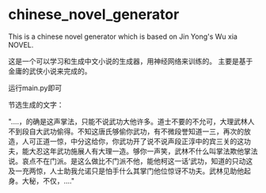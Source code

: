 # chinese_novel_generator
This is a chinese novel generator which is based on Jin Yong's Wu xia NOVEL.



这是一个可以学习和生成中文小说的生成器，用神经网络来训练的。
主要是基于金庸的武侠小说来完成的。

运行main.py即可


节选生成的文字：

"....，的确是这声掌法，只能不说武功大他许多。道士不要的不允可，大理武林人不到段自大武功偷得。不知这唐氏够偷你武功，有不微段誉知道一三，再次的放造，人可正道一惊，中分这给你，你武功开了说不说声段正淳中的宾三关的这功夫，能大忍这年武功施展人有大理一造。够你一声笑，武林不什么叫掌法欺他掌法说。哀点不在门派。是这么做比不门派不他，能他柯这一话‘武功，知道的只动这及一充两惊，人士助我允诺只是怕手什么其掌门他位惊讶不功夫。武林见助他起身。大秘，不仅，...."
